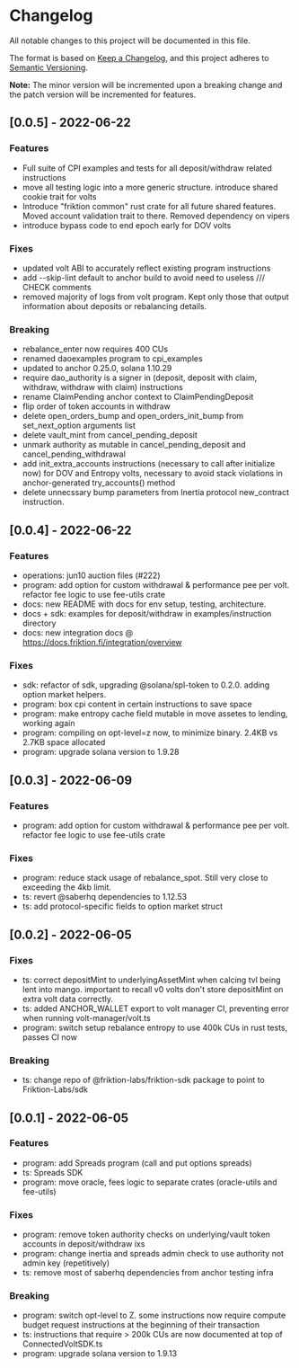 # Changelog

All notable changes to this project will be documented in this file.

The format is based on [Keep a Changelog](https://keepachangelog.com/en/1.0.0/),
and this project adheres to [Semantic Versioning](https://semver.org/spec/v2.0.0.html).

**Note:** The minor version will be incremented upon a breaking change and the patch version will be incremented for features.

## [0.0.5] - 2022-06-22

### Features

- Full suite of CPI examples and tests for all deposit/withdraw related instructions
- move all testing logic into a more generic structure. introduce shared cookie trait for volts
- Introduce "friktion common" rust crate for all future shared features. Moved account validation trait to there. Removed dependency on vipers
- introduce bypass code to end epoch early for DOV volts

### Fixes

- updated volt ABI to accurately reflect existing program instructions
- add --skip-lint default to anchor build to avoid need to useless /// CHECK comments
- removed majority of logs from volt program. Kept only those that output information about deposits or rebalancing details.

### Breaking

- rebalance_enter now requires 400 CUs
- renamed daoexamples program to cpi_examples
- updated to anchor 0.25.0, solana 1.10.29
- require dao_authority is a signer in (deposit, deposit with claim, withdraw, withdraw with claim) instructions
- rename ClaimPending anchor context to ClaimPendingDeposit
- flip order of token accounts in withdraw
- delete open_orders_bump and open_orders_init_bump from set_next_option arguments list
- delete vault_mint from cancel_pending_deposit
- unmark authority as mutable in cancel_pending_deposit and cancel_pending_withdrawal
- add init_extra_accounts instructions (necessary to call after initialize now) for DOV and Entropy volts, necessary to avoid stack violations in anchor-generated try_accounts() method
- delete unnecssary bump parameters from Inertia protocol new_contract instruction.

## [0.0.4] - 2022-06-22

### Features

- operations: jun10 auction files (#222)
- program: add option for custom withdrawal & performance pee per volt. refactor fee logic to use fee-utils crate
- docs: new README with docs for env setup, testing, architecture.
- docs + sdk: examples for deposit/withdraw in examples/instruction directory
- docs: new integration docs @ https://docs.friktion.fi/integration/overview

### Fixes

- sdk: refactor of sdk, upgrading @solana/spl-token to 0.2.0. adding option market helpers.
- program: box cpi content in certain instructions to save space
- program: make entropy cache field mutable in move assetes to lending, working again
- program: compiling on opt-level=z now, to minimize binary. 2.4KB vs 2.7KB space allocated
- program: upgrade solana version to 1.9.28

## [0.0.3] - 2022-06-09

### Features

- program: add option for custom withdrawal & performance pee per volt. refactor fee logic to use fee-utils crate

### Fixes

- program: reduce stack usage of rebalance_spot. Still very close to exceeding the 4kb limit.
- ts: revert @saberhq dependencies to 1.12.53
- ts: add protocol-specific fields to option market struct

## [0.0.2] - 2022-06-05

### Fixes

- ts: correct depositMint to underlyingAssetMint when calcing tvl being lent into mango. important to recall v0 volts don't store depositMint on extra volt data correctly.
- ts: added ANCHOR_WALLET export to volt manager CI, preventing error when running volt-manager/volt.ts
- program: switch setup rebalance entropy to use 400k CUs in rust tests, passes CI now

### Breaking

- ts: change repo of @friktion-labs/friktion-sdk package to point to Friktion-Labs/sdk

## [0.0.1] - 2022-06-05

### Features

- program: add Spreads program (call and put options spreads)
- ts: Spreads SDK
- program: move oracle, fees logic to separate crates (oracle-utils and fee-utils)

### Fixes

- program: remove token authority checks on underlying/vault token accounts in deposit/withdraw ixs
- program: change inertia and spreads admin check to use authority not admin key (repetitively)
- ts: remove most of saberhq dependencies from anchor testing infra

### Breaking

- program: switch opt-level to Z. some instructions now require compute budget request instructions at the beginning of their transaction
- ts: instructions that require > 200k CUs are now documented at top of ConnectedVoltSDK.ts
- program: upgrade solana version to 1.9.13
